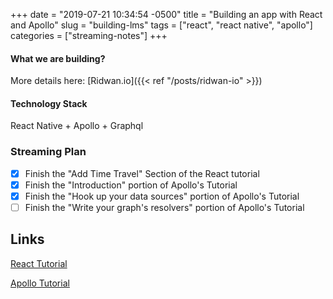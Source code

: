 +++
date = "2019-07-21 10:34:54 -0500"
title = "Building an app with React and Apollo"
slug = "building-lms"
tags = ["react", "react native", "apollo"]
categories = ["streaming-notes"]
+++

#### What we are building?

More details here: [Ridwan.io]({{< ref "/posts/ridwan-io" >}})

#### Technology Stack

React Native + Apollo + Graphql

### Streaming Plan

- [x] Finish the "Add Time Travel" Section of the React tutorial
- [x] Finish the "Introduction" portion of Apollo's Tutorial
- [x] Finish the "Hook up your data sources" portion of Apollo's Tutorial
- [ ] Finish the "Write your graph's resolvers" portion of Apollo's Tutorial

## Links

[React Tutorial](https://reactjs.org/tutorial/tutorial.html#adding-time-travel)

[Apollo Tutorial](https://www.apollographql.com/docs/tutorial/introduction/)
